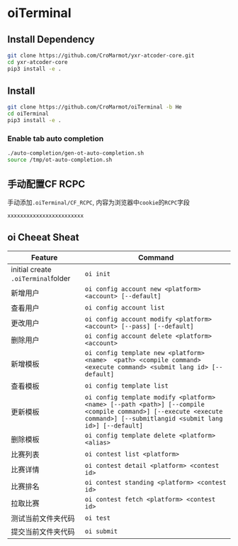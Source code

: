 # oiTerminal

## Install Dependency

```bash
git clone https://github.com/CroMarmot/yxr-atcoder-core.git
cd yxr-atcoder-core
pip3 install -e .
```

## Install

```bash
git clone https://github.com/CroMarmot/oiTerminal -b He
cd oiTerminal
pip3 install -e .
```

### Enable tab auto completion

```bash
./auto-completion/gen-ot-auto-completion.sh
source /tmp/ot-auto-completion.sh
```

## 手动配置CF RCPC

手动添加`.oiTerminal/CF_RCPC`, 内容为浏览器中`cookie`的`RCPC`字段

```text
xxxxxxxxxxxxxxxxxxxxxxxx
```

## oi Cheeat Sheat

|Feature|Command|
|---|---|
|initial create `.oiTerminal`folder|`oi init`|
| 新增用户|`oi config account new <platform> <account> [--default]`|
| 查看用户|`oi config account list` |
| 更改用户|`oi config account modify <platform> <account> [--pass] [--default]`|
| 删除用户|`oi config account delete <platform> <account>`|
| 新增模板|`oi config template new <platform> <name>  <path> <compile command> <execute command> <submit lang id> [--default]`|
| 查看模板|`oi config template list`|
| 更新模板|`oi config template modify <platform> <name> [--path <path>] [--compile <compile command>] [--execute <execute command>] [--submitlangid <submit lang id>] [--default]`|
| 删除模板|`oi config template delete <platform> <alias>`|
| 比赛列表|`oi contest list <platform>`|
| 比赛详情|`oi contest detail <platform> <contest id>`|
| 比赛排名|`oi contest standing <platform> <contest id>`|
| 拉取比赛|`oi contest fetch <platform> <contest id>`|
| 测试当前文件夹代码|`oi test`|
| 提交当前文件夹代码|`oi submit`|


